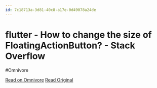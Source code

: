 ```yaml
---
id: 7c18713a-3d81-40c8-a17e-0d49078a24de
---
```


# flutter - How to change the size of FloatingActionButton? - Stack Overflow
#Omnivore

[Read on Omnivore](https://omnivore.app/me/flutter-how-to-change-the-size-of-floating-action-button-stack-o-18f7b03ff41)
[Read Original](https://stackoverflow.com/questions/52786652/how-to-change-the-size-of-floatingactionbutton)


